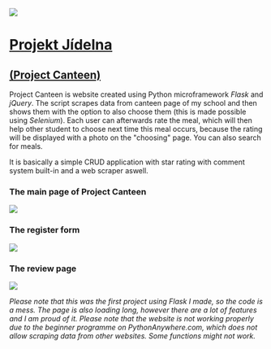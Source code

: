 ![](/desc_img/Projekt_Jídelna_Logo.png)
# [Projekt Jídelna](https://pavlyuchenko.pythonanywhere.com)
## [(Project Canteen)](https://pavlyuchenko.pythonanywhere.com)

Project Canteen is website created using Python microframework *Flask* and *jQuery*. The script scrapes data from canteen page of my school and then shows them with the option to also choose them (this is made possible using *Selenium*). Each user can afterwards rate the meal, which will then help other student to choose next time this meal occurs, because the rating will be displayed with a photo on the "choosing" page. You can also search for meals.

It is basically a simple CRUD application with star rating with comment system built-in and a web scraper aswell.

### The main page of Project Canteen
![](/desc_img/Projekt_Jídelna_Main.png)

### The register form
![](/desc_img/Projekt_Jídelna_Register.png)

### The review page
![](/desc_img/Projekt_Jídelna_Recenze.png)


*Please note that this was the first project using Flask I made, so the code is a mess. The page is also loading long, however there are a lot of features and I am proud of it.*
*Please note that the website is not working properly due to the beginner programme on PythonAnywhere.com, which does not allow scraping data from other websites. Some functions might not work.*
